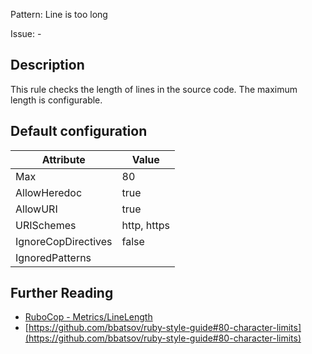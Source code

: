Pattern: Line is too long

Issue: -

## Description

This rule checks the length of lines in the source code. The maximum length is configurable.

## Default configuration

Attribute | Value
--- | ---
Max | 80
AllowHeredoc | true
AllowURI | true
URISchemes | http, https
IgnoreCopDirectives | false
IgnoredPatterns |

## Further Reading

* [RuboCop - Metrics/LineLength](https://docs.rubocop.org/rubocop/cops_metrics.html#metricslinelength)
* [https://github.com/bbatsov/ruby-style-guide#80-character-limits](https://github.com/bbatsov/ruby-style-guide#80-character-limits)
